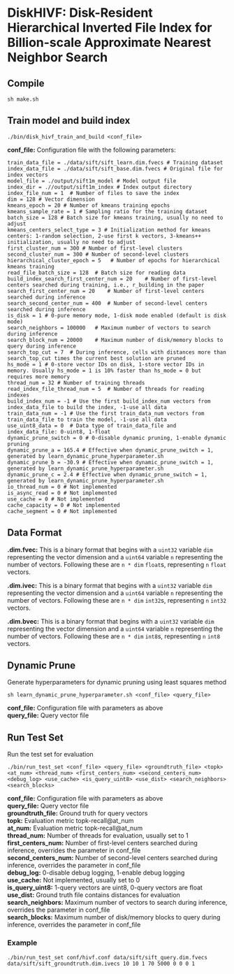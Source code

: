 # DiskHIVF: Disk-Resident Hierarchical Inverted File Index for Billion-scale Approximate Nearest Neighbor Search
## Compile
```
sh make.sh
```

## Train model and build index
```train and build
./bin/disk_hivf_train_and_build <conf_file>
```
**conf_file:** Configuration file with the following parameters:
```
train_data_file = ./data/sift/sift_learn.dim.fvecs # Training dataset
index_data_file = ./data/sift/sift_base.dim.fvecs # Original file for index vectors
model_file = ./output/sift1m_model # Model output file
index_dir = .//output/sift1m_index # Index output directory
index_file_num = 1  # Number of files to save the index
dim = 128 # Vector dimension
kmeans_epoch = 20 # Number of kmeans training epochs
kmeans_sample_rate = 1 # Sampling ratio for the training dataset
batch_size = 128 # Batch size for kmeans training, usually no need to adjust
kmeans_centers_select_type = 3 # Initialization method for kmeans centers: 1-random selection, 2-use first k vectors, 3-kmeans++ initialization, usually no need to adjust
first_cluster_num = 300 # Number of first-level clusters
second_cluster_num = 300 # Number of second-level clusters
hierarchical_cluster_epoch = 5   # Number of epochs for hierarchical kmeans training
read_file_batch_size = 128  # Batch size for reading data
build_index_search_first_center_num = 20    # Number of first-level centers searched during training, i.e., r_building in the paper
search_first_center_num = 20    # Number of first-level centers searched during inference
search_second_center_num = 400  # Number of second-level centers searched during inference
is_disk = 1 # 0-pure memory mode, 1-disk mode enabled (default is disk mode)
search_neighbors = 100000   # Maximum number of vectors to search during inference
search_block_num = 20000    # Maximum number of disk/memory blocks to query during inference
search_top_cut = 7  # During inference, cells with distances more than search_top_cut times the current best solution are pruned
hs_mode = 1 # 0-store vector IDs on disk, 1-store vector IDs in memory. Usually hs_mode = 1 is 10% faster than hs_mode = 0 but requires more memory
thread_num = 32 # Number of training threads
read_index_file_thread_num = 5  # Number of threads for reading indexes
build_index_num = -1 # Use the first build_index_num vectors from index_data_file to build the index, -1-use all data
train_data_num = -1 # Use the first train_data_num vectors from train_data_file to train the model, -1-use all data
use_uint8_data = 0  # Data type of train_data_file and index_data_file: 0-uint8, 1-float
dynamic_prune_switch = 0 # 0-disable dynamic pruning, 1-enable dynamic pruning
dynamic_prune_a = 165.4 # Effective when dynamic_prune_switch = 1, generated by learn_dynamic_prune_hyperparameter.sh
dynamic_prune_b = -30.9 # Effective when dynamic_prune_switch = 1, generated by learn_dynamic_prune_hyperparameter.sh
dynamic_prune_c = 2.4 # Effective when dynamic_prune_switch = 1, generated by learn_dynamic_prune_hyperparameter.sh
io_thread_num = 0 # Not implemented
is_async_read = 0 # Not implemented
use_cache = 0 # Not implemented
cache_capacity = 0 # Not implemented
cache_segment = 0 # Not implemented
```

## Data Format

**.dim.fvec:** This is a binary format that begins with a `uint32` variable `dim` representing the vector dimension and a `uint64` variable `n` representing the number of vectors. Following these are `n * dim` `float`s, representing `n` `float` vectors.

**.dim.ivec:** This is a binary format that begins with a `uint32` variable `dim` representing the vector dimension and a `uint64` variable `n` representing the number of vectors. Following these are `n * dim` `int32`s, representing `n` `int32` vectors.

**.dim.bvec:** This is a binary format that begins with a `uint32` variable `dim` representing the vector dimension and a `uint64` variable `n` representing the number of vectors. Following these are `n * dim` `int8`s, representing `n` `int8` vectors.

## Dynamic Prune
Generate hyperparameters for dynamic pruning using least squares method
```
sh learn_dynamic_prune_hyperparameter.sh <conf_file> <query_file>
```
**conf_file:** Configuration file with parameters as above  
**query_file:** Query vector file

## Run Test Set
Run the test set for evaluation
```
./bin/run_test_set <conf_file> <query_file> <groundtruth_file> <topk> <at_num> <thread_num> <first_centers_num> <second_centers_num> <debug_log> <use_cache> <is_query_uint8> <use_dist> <search_neighbors> <search_blocks>
```
**conf_file:** Configuration file with parameters as above  
**query_file:** Query vector file  
**groundtruth_file:** Ground truth for query vectors  
**topk:** Evaluation metric topk-recall@at_num  
**at_num:** Evaluation metric topk-recall@at_num  
**thread_num:** Number of threads for evaluation, usually set to 1  
**first_centers_num:** Number of first-level centers searched during inference, overrides the parameter in conf_file  
**second_centers_num:** Number of second-level centers searched during inference, overrides the parameter in conf_file  
**debug_log:** 0-disable debug logging, 1-enable debug logging  
**use_cache:** Not implemented, usually set to 0  
**is_query_uint8:** 1-query vectors are uint8, 0-query vectors are float  
**use_dist:** Ground truth file contains distances for evaluation  
**search_neighbors:** Maximum number of vectors to search during inference, overrides the parameter in conf_file  
**search_blocks:** Maximum number of disk/memory blocks to query during inference, overrides the parameter in conf_file  

### Example
```
./bin/run_test_set conf/hivf.conf data/sift/sift_query.dim.fvecs data/sift/sift_groundtruth.dim.ivecs 10 10 1 70 5000 0 0 0 1
```